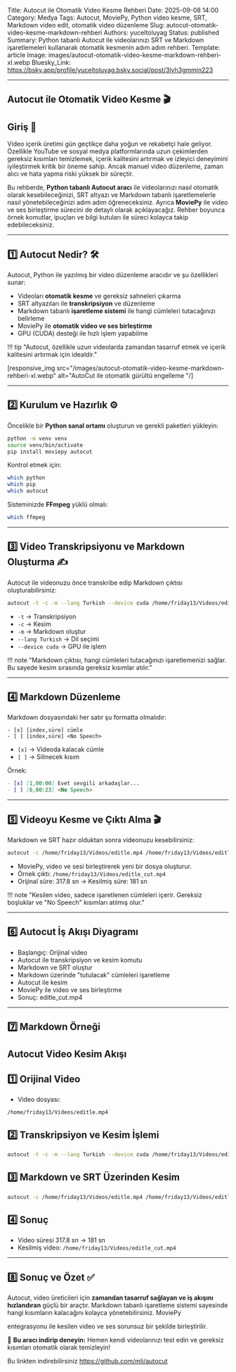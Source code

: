 Title: Autocut ile Otomatik Video Kesme Rehberi
Date: 2025-09-08 14:00
Category: Medya
Tags: Autocut, MoviePy, Python video kesme, SRT, Markdown video edit, otomatik video düzenleme
Slug: autocut-otomatik-video-kesme-markdown-rehberi
Authors: yuceltoluyag
Status: published
Summary: Python tabanlı Autocut ile videolarınızı SRT ve Markdown işaretlemeleri kullanarak otomatik kesmenin adım adım rehberi.
Template: article
Image: images/autocut-otomatik-video-kesme-markdown-rehberi-xl.webp
Bluesky_Link: https://bsky.app/profile/yuceltoluyag.bsky.social/post/3lyh3gmmjn223

---

## Autocut ile Otomatik Video Kesme 🎬

## Giriş 📝

Video içerik üretimi gün geçtikçe daha yoğun ve rekabetçi hale geliyor. Özellikle YouTube ve sosyal medya platformlarında uzun çekimlerden gereksiz kısımları temizlemek, içerik kalitesini artırmak ve izleyici deneyimini iyileştirmek kritik bir öneme sahip. Ancak manuel video düzenleme, zaman alıcı ve hata yapma riski yüksek bir süreçtir.

Bu rehberde, **Python tabanlı Autocut aracı** ile videolarınızı nasıl otomatik olarak kesebileceğinizi, SRT altyazı ve Markdown tabanlı işaretlemelerle nasıl yönetebileceğinizi adım adım öğreneceksiniz. Ayrıca **MoviePy** ile video ve ses birleştirme sürecini de detaylı olarak açıklayacağız. Rehber boyunca örnek komutlar, ipuçları ve bilgi kutuları ile süreci kolayca takip edebileceksiniz.

---

## 1️⃣ Autocut Nedir? 🛠️

Autocut, Python ile yazılmış bir video düzenleme aracıdır ve şu özellikleri sunar:

- Videoları **otomatik kesme** ve gereksiz sahneleri çıkarma
- SRT altyazıları ile **transkripsiyon** ve düzenleme
- Markdown tabanlı **işaretleme sistemi** ile hangi cümleleri tutacağınızı belirleme
- MoviePy ile **otomatik video ve ses birleştirme**
- GPU (CUDA) desteği ile hızlı işlem yapabilme

!!! tip "Autocut, özellikle uzun videolarda zamandan tasarruf etmek ve içerik kalitesini artırmak için idealdir."

[responsive_img src="/images/autocut-otomatik-video-kesme-markdown-rehberi-xl.webp" alt="AutoCut ile otomatik gürültü engelleme "/]

---

## 2️⃣ Kurulum ve Hazırlık ⚙️

Öncelikle bir **Python sanal ortamı** oluşturun ve gerekli paketleri yükleyin:

```bash
python -m venv venv
source venv/bin/activate
pip install moviepy autocut
```

Kontrol etmek için:

```bash
which python
which pip
which autocut
```

Sisteminizde **FFmpeg** yüklü olmalı:

```bash
which ffmpeg
```

---

## 3️⃣ Video Transkripsiyonu ve Markdown Oluşturma ✍️

Autocut ile videonuzu önce transkribe edip Markdown çıktısı oluşturabilirsiniz:

```bash
autocut -t -c -m --lang Turkish --device cuda /home/friday13/Videos/editle.mp4
```

- `-t` → Transkripsiyon
- `-c` → Kesim
- `-m` → Markdown oluştur
- `--lang Turkish` → Dil seçimi
- `--device cuda` → GPU ile işlem

!!! note "Markdown çıktısı, hangi cümleleri tutacağınızı işaretlemenizi sağlar. Bu sayede kesim sırasında gereksiz kısımlar atılır."

---

## 4️⃣ Markdown Düzenleme

Markdown dosyasındaki her satır şu formatta olmalıdır:

```
- [x] [index,süre] cümle
- [ ] [index,süre] <No Speech>
```

- `[x]` → Videoda kalacak cümle
- `[ ]` → Silinecek kısım

Örnek:

```markdown
- [x] [1,00:00] Evet sevgili arkadaşlar...
- [ ] [6,00:23] <No Speech>
```

---

## 5️⃣ Videoyu Kesme ve Çıktı Alma 🎬

Markdown ve SRT hazır olduktan sonra videonuzu kesebilirsiniz:

```bash
autocut -c /home/friday13/Videos/editle.mp4 /home/friday13/Videos/editle.srt /home/friday13/Videos/editle.md
```

- MoviePy, video ve sesi birleştirerek yeni bir dosya oluşturur.
- Örnek çıktı: `/home/friday13/Videos/editle_cut.mp4`
- Orijinal süre: 317.8 sn → Kesilmiş süre: 181 sn

!!! note "Kesilen video, sadece işaretlenen cümleleri içerir. Gereksiz boşluklar ve "No Speech" kısımları atılmış olur."

---

## 6️⃣ Autocut İş Akışı Diyagramı

<ul class="steps">
  <li class="step step-info">Başlangıç: Orijinal video</li>
  <li class="step step-info">Autocut ile transkripsiyon ve kesim komutu</li>
  <li class="step step-info">Markdown ve SRT oluştur</li>
  <li class="step step-info">Markdown üzerinde "tutulacak" cümleleri işaretleme</li>
  <li class="step step-info">Autocut ile kesim</li>
  <li class="step step-info">MoviePy ile video ve ses birleştirme</li>
  <li class="step step-info">Sonuç: editle_cut.mp4</li>
</ul>

---

## 7️⃣ Markdown Örneği

## Autocut Video Kesim Akışı

## 1️⃣ Orijinal Video

- Video dosyası:

`/home/friday13/Videos/editle.mp4`

## 2️⃣ Transkripsiyon ve Kesim İşlemi

```bash
autocut -t -c -m --lang Turkish --device cuda /home/friday13/Videos/editle.mp4
```

## 3️⃣ Markdown ve SRT Üzerinden Kesim

```bash
autocut -c /home/friday13/Videos/editle.mp4 /home/friday13/Videos/editle.srt /home/friday13/Videos/editle.md
```

## 4️⃣ Sonuç

- Video süresi 317.8 sn → 181 sn
- Kesilmiş video: `/home/friday13/Videos/editle_cut.mp4`

---

## 8️⃣ Sonuç ve Özet ✅

Autocut, video üreticileri için **zamandan tasarruf sağlayan ve iş akışını hızlandıran** güçlü bir araçtır. Markdown tabanlı işaretleme sistemi sayesinde hangi kısımların kalacağını kolayca yönetebilirsiniz. MoviePy

entegrasyonu ile kesilen video ve ses sorunsuz bir şekilde birleştirilir.

🎯 **Bu aracı indirip deneyin:** Hemen kendi videolarınızı test edin ve gereksiz kısımları otomatik olarak temizleyin!

Bu linkten indirebilirsiniz https://github.com/mli/autocut

<script type="module" src="https://cdn.jsdelivr.net/npm/@justinribeiro/lite-youtube@1/lite-youtube.min.js"></script>

## <lite-youtube videoid="tS3Iw2WhCJI"></lite-youtube>
